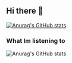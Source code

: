 ## Hi there 👋

[![Anurag's GitHub stats](https://github-readme-stats.vercel.app/api?username=davidNicolas-cecs)](https://github.com/anuraghazra/github-readme-stats)
### What Im listening to
![Anurag's GitHub stats](https://github-readme-stats.vercel.app/api?username=davidNicolas-cecs&show_icons=true&theme=radical)

